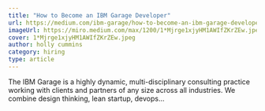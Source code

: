 ```yaml
---
title: "How to Become an IBM Garage Developer"
url: https://medium.com/ibm-garage/how-to-become-an-ibm-garage-developer-d2427f57f804
imageUrl: https://miro.medium.com/max/1200/1*Mjrge1xjyHM1AWIfZKrZEw.jpeg
cover: 1*Mjrge1xjyHM1AWIfZKrZEw.jpeg
author: holly cummins
category: hiring
type: article
---
```


The IBM Garage is a highly dynamic, multi-disciplinary consulting practice working with clients and partners of any size across all industries. We combine design thinking, lean startup, devops…
